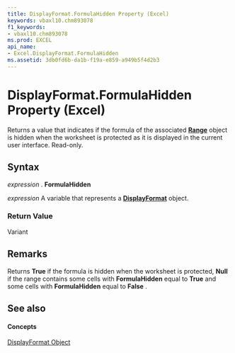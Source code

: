 ```yaml
---
title: DisplayFormat.FormulaHidden Property (Excel)
keywords: vbaxl10.chm893078
f1_keywords:
- vbaxl10.chm893078
ms.prod: EXCEL
api_name:
- Excel.DisplayFormat.FormulaHidden
ms.assetid: 3db0fd6b-da1b-f19a-e859-a949b5f4d2b3
---
```



# DisplayFormat.FormulaHidden Property (Excel)

Returns a value that indicates if the formula of the associated  **[Range](range-object-excel.md)** object is hidden when the worksheet is protected as it is displayed in the current user interface. Read-only.


## Syntax

 _expression_ . **FormulaHidden**

 _expression_ A variable that represents a **[DisplayFormat](displayformat-object-excel.md)** object.


### Return Value

Variant


## Remarks

Returns  **True** if the formula is hidden when the worksheet is protected, **Null** if the range contains some cells with **FormulaHidden** equal to **True** and some cells with **FormulaHidden** equal to **False** .


## See also


#### Concepts


[DisplayFormat Object](displayformat-object-excel.md)

